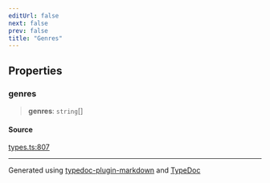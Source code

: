 ```yaml
---
editUrl: false
next: false
prev: false
title: "Genres"
---
```


## Properties

### genres

> **genres**: `string`[]

#### Source

[types.ts:807](https://github.com/fostertheweb/spotify-web-sdk/blob/eb6b780/src/types.ts#L807)

***

Generated using [typedoc-plugin-markdown](https://www.npmjs.com/package/typedoc-plugin-markdown) and [TypeDoc](https://typedoc.org/)

